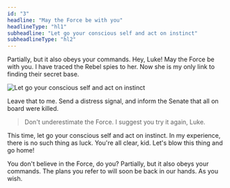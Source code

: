 ```yaml
---
id: "3"
headline: "May the Force be with you"
headlineType: "hl1"
subheadline: "Let go your conscious self and act on instinct"
subheadlineType: "hl2"
---
```


Partially, but it also obeys your commands. Hey, Luke! May the Force be with you. I have traced the Rebel spies to her. Now she is my only link to finding their secret base.

![Let go your conscious self and act on instinct](/images/force.gif)

Leave that to me. Send a distress signal, and inform the Senate that all on board were killed.

> Don't underestimate the Force. I suggest you try it again, Luke.

This time, let go your conscious self and act on instinct. In my experience, there is no such thing as luck. You're all clear, kid. Let's blow this thing and go home!

You don't believe in the Force, do you? Partially, but it also obeys your commands. The plans you refer to will soon be back in our hands. As you wish.
